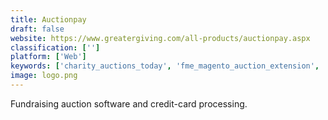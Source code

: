 ```yaml
---
title: Auctionpay
draft: false 
website: https://www.greatergiving.com/all-products/auctionpay.aspx
classification: ['']
platform: ['Web']
keywords: ['charity_auctions_today', 'fme_magento_auction_extension', 'invaluable', 'magestore_magento_auction', 'myphpauction', 'nash_os', 'prokuria', 'quantum_auctions', 'schoolauction.net', 'vroozi', 'webstore', 'bideg']
image: logo.png
---
```

Fundraising auction software and credit-card processing.